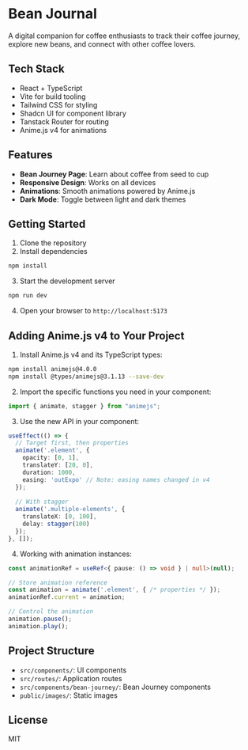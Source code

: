 # Bean Journal

A digital companion for coffee enthusiasts to track their coffee journey, explore new beans, and connect with other coffee lovers.

## Tech Stack

- React + TypeScript
- Vite for build tooling
- Tailwind CSS for styling
- Shadcn UI for component library
- Tanstack Router for routing
- Anime.js v4 for animations

## Features

- **Bean Journey Page**: Learn about coffee from seed to cup
- **Responsive Design**: Works on all devices
- **Animations**: Smooth animations powered by Anime.js
- **Dark Mode**: Toggle between light and dark themes

## Getting Started

1. Clone the repository
2. Install dependencies

```bash
npm install
```

3. Start the development server

```bash
npm run dev
```

4. Open your browser to `http://localhost:5173`

## Adding Anime.js v4 to Your Project

1. Install Anime.js v4 and its TypeScript types:

```bash
npm install animejs@4.0.0
npm install @types/animejs@3.1.13 --save-dev
```

2. Import the specific functions you need in your component:

```typescript
import { animate, stagger } from "animejs";
```

3. Use the new API in your component:

```typescript
useEffect(() => {
  // Target first, then properties
  animate('.element', {
    opacity: [0, 1],
    translateY: [20, 0],
    duration: 1000,
    easing: 'outExpo' // Note: easing names changed in v4
  });
  
  // With stagger
  animate('.multiple-elements', {
    translateX: [0, 100],
    delay: stagger(100)
  });
}, []);
```

4. Working with animation instances:

```typescript
const animationRef = useRef<{ pause: () => void } | null>(null);

// Store animation reference
const animation = animate('.element', { /* properties */ });
animationRef.current = animation;

// Control the animation
animation.pause();
animation.play();
```

## Project Structure

- `src/components/`: UI components
- `src/routes/`: Application routes
- `src/components/bean-journey/`: Bean Journey components
- `public/images/`: Static images

## License

MIT


